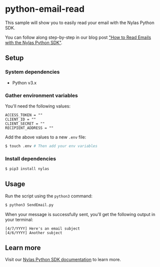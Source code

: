 # python-email-read

This sample will show you to easily read your email with the Nylas Python SDK.

You can follow along step-by-step in our blog post ["How to Read Emails with the Nylas Python SDK"](https://www.nylas.com/blog/how-to-read-emails-with-the-nylas-python-sdk/).

## Setup

### System dependencies

- Python v3.x

### Gather environment variables

You'll need the following values:

```text
ACCESS_TOKEN = ""
CLIENT_ID = ""
CLIENT_SECRET = ""
RECIPIENT_ADDRESS = ""
```

Add the above values to a new `.env` file:

```bash
$ touch .env # Then add your env variables
```

### Install dependencies

```bash
$ pip3 install nylas
```

## Usage

Run the script using the `python3` command:

```bash
$ python3 SendEmail.py
```

When your message is successfully sent, you'll get the following output in your terminal:

```text
[4/7/YYYY] Here's an email subject
[4/6/YYYY] Another subject
```

## Learn more

Visit our [Nylas Python SDK documentation](https://developer.nylas.com/docs/developer-tools/sdk/python-sdk/) to learn more.
